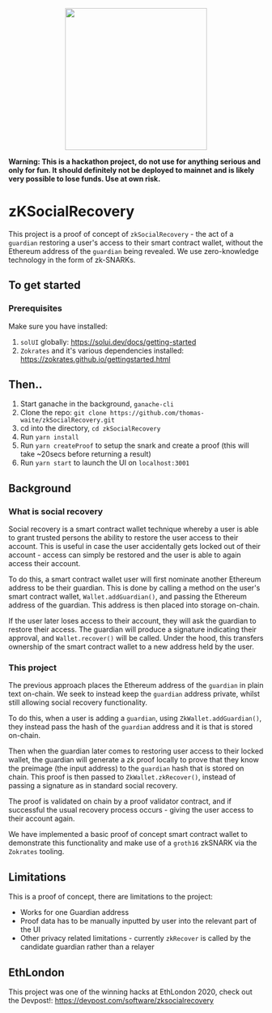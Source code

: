 <p align="center"><img src="https://github.com/thomas-waite/zkSocialRecovery/blob/master/zkSocialRecovery.png?raw=true" width="280px"/></p>

__Warning: This is a hackathon project, do not use for anything serious and only for fun. It should definitely not be deployed to mainnet and is likely very possible to lose funds. Use at own risk.__

# zKSocialRecovery
This project is a proof of concept of `zkSocialRecovery` - the act of a `guardian` restoring a  user's access to their smart contract wallet, without the Ethereum address of the `guardian` being revealed. We use zero-knowledge technology in the form of zk-SNARKs. 

## To get started
### Prerequisites
Make sure you have installed:
1. `solUI` globally: https://solui.dev/docs/getting-started
2. `Zokrates` and it's various dependencies installed: https://zokrates.github.io/gettingstarted.html 

## Then..
1) Start ganache in the background, `ganache-cli`
2) Clone the repo: `git clone https://github.com/thomas-waite/zkSocialRecovery.git`
3) cd into the directory, `cd zkSocialRecovery`
4) Run `yarn install`
5) Run `yarn createProof` to setup the snark and create a proof (this will take ~20secs before returning a result)
6) Run `yarn start` to launch the UI on `localhost:3001`

## Background
### What is social recovery
Social recovery is a smart contract wallet technique whereby a user is able to grant trusted persons the ability to restore the user access to their account. This is useful in case the user accidentally gets locked out of their account - access can simply be restored and the user is able to again access their account. 

To do this, a smart contract wallet user will first nominate another Ethereum address to be their guardian. This is done by calling a method on the user's smart contract wallet, `Wallet.addGuardian()`, and passing the Ethereum address of the guardian. This address is then placed into storage on-chain.

If the user later loses access to their account, they will ask the guardian to restore their access. The guardian will produce a signature indicating their approval, and `Wallet.recover()` will be called. Under the hood, this transfers ownership of the smart contract wallet to a new address held by the user. 

### This project
The previous approach places the Ethereum address of the `guardian` in plain text on-chain. We seek to instead keep the `guardian` address private, whilst still allowing social recovery functionality. 

To do this, when a user is adding a `guardian`, using `ZkWallet.addGuardian()`, they instead pass the hash of the `guardian` address and it is that is stored on-chain. 

Then when the guardian later comes to restoring user access to their locked wallet, the guardian will generate a zk proof locally to prove that they know the preimage (the input address) to the `guardian` hash that is stored on chain. This proof is then passed to `ZkWallet.zkRecover()`, instead of passing a signature as in standard social recovery. 

The proof is validated on chain by a proof validator contract, and if successful the usual recovery process occurs - giving the user access to their account again. 

We have implemented a basic proof of concept smart contract wallet to demonstrate this functionality and make use of a `groth16` zkSNARK via the `Zokrates` tooling. 

## Limitations
This is a proof of concept, there are limitations to the project:
- Works for one Guardian address
- Proof data has to be manually inputted by user into the relevant part of the UI
- Other privacy related limitations - currently `zkRecover` is called by the candidate guardian rather than a relayer


## EthLondon
This project was one of the winning hacks at EthLondon 2020, check out the Devpost!: https://devpost.com/software/zksocialrecovery



